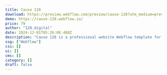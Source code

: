 ```yaml
---
title: Cause 128
download: https://preview.webflow.com/preview/cause-128?utm_medium=preview_link&utm_source=dashboard&utm_content=cause-128&preview=debccbbca5c38d18c3c75522f07dcd93&workflow=preview
demo: https://cause-128.webflow.io/
price: 79
author: "128.digital"
date: 2024-12-01T05:26:08.488Z
description: "Cause 128 is a professional website Webflow template for charity and nonprofit websites. It also suits charity foundation, donation, cause, nonprofit organization, volunteer, social program, fundraising, campaign websites."
ssg: ["Webflow"]
css: []
ui: []
cms: []
category: []
draft: false
---
```

